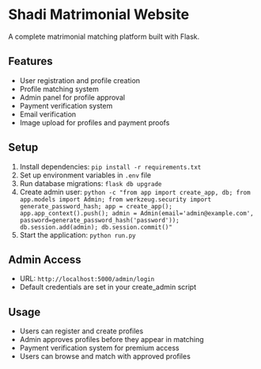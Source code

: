 # Shadi Matrimonial Website

A complete matrimonial matching platform built with Flask.

## Features
- User registration and profile creation
- Profile matching system
- Admin panel for profile approval
- Payment verification system
- Email verification
- Image upload for profiles and payment proofs

## Setup
1. Install dependencies: `pip install -r requirements.txt`
2. Set up environment variables in `.env` file
3. Run database migrations: `flask db upgrade`
4. Create admin user: `python -c "from app import create_app, db; from app.models import Admin; from werkzeug.security import generate_password_hash; app = create_app(); app.app_context().push(); admin = Admin(email='admin@example.com', password=generate_password_hash('password')); db.session.add(admin); db.session.commit()"`
5. Start the application: `python run.py`

## Admin Access
- URL: `http://localhost:5000/admin/login`
- Default credentials are set in your create_admin script

## Usage
- Users can register and create profiles
- Admin approves profiles before they appear in matching
- Payment verification system for premium access
- Users can browse and match with approved profiles
